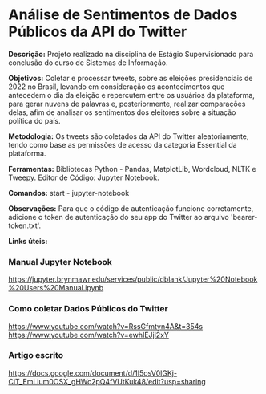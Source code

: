 # Análise de Sentimentos de Dados Públicos da API do Twitter

**Descrição:** Projeto realizado na disciplina de Estágio Supervisionado para conclusão do curso de Sistemas de Informação.

**Objetivos:** Coletar e processar tweets, sobre as eleições presidenciais de 2022 no Brasil,
levando em consideração os acontecimentos que antecedem o dia da eleição e repercutem entre os
usuários da plataforma, para gerar nuvens de palavras e, posteriormente, realizar comparações delas, 
afim de analisar os sentimentos dos eleitores sobre a situação política do país.

**Metodologia:** Os tweets são coletados da API do Twitter aleatoriamente, tendo como base as permissões de
acesso da categoria Essential da plataforma.

**Ferramentas:** 
Bibliotecas Python - Pandas, MatplotLib, Wordcloud, NLTK e Tweepy.
Editor de Código: Jupyter Notebook.

**Comandos:**
start - jupyter-notebook

**Observações:**
Para que o código de autenticação funcione corretamente, adicione o token de autenticação do seu app do Twitter ao arquivo 'bearer-token.txt'.

**Links úteis:**
### Manual Jupyter Notebook
https://jupyter.brynmawr.edu/services/public/dblank/Jupyter%20Notebook%20Users%20Manual.ipynb

### Como coletar Dados Públicos do Twitter
https://www.youtube.com/watch?v=RssGfmtyn4A&t=354s
https://www.youtube.com/watch?v=ewhIEJjl2xY

### Artigo escrito
https://docs.google.com/document/d/1I5osV0lGKj-CiT_EmLium0OSX_gHWc2pQ4fVUtKuk48/edit?usp=sharing
